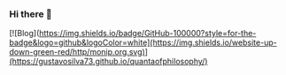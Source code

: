 ### Hi there 👋

[![Blog](https://img.shields.io/badge/GitHub-100000?style=for-the-badge&logo=github&logoColor=white](https://img.shields.io/website-up-down-green-red/http/monip.org.svg)](https://gustavosilva73.github.io/quantaofphilosophy/)


<!--
**GustavoSilva73/GustavoSilva73** is a ✨ _special_ ✨ repository because its `README.md` (this file) appears on your GitHub profile.

Here are some ideas to get you started:

- 🔭 I’m currently working on ...
- 🌱 I’m currently learning ...
- 👯 I’m looking to collaborate on ...
- 🤔 I’m looking for help with ...
- 💬 Ask me about ...
- 📫 How to reach me: ...
- 😄 Pronouns: ...
- ⚡ Fun fact: ...
-->
